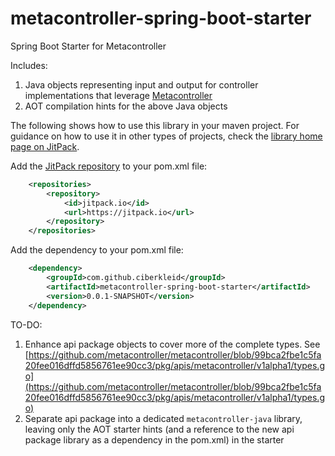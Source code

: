 # metacontroller-spring-boot-starter

Spring Boot Starter for Metacontroller

Includes:
1. Java objects representing input and output for controller implementations that leverage [Metacontroller](https://metacontroller.github.io/metacontroller)
2. AOT compilation hints for the above Java objects

The following shows how to use this library in your maven project.
For guidance on how to use it in other types of projects, check the [library home page on JitPack](https://jitpack.io/#ciberkleid/metacontroller-spring-boot-starter).

Add the [JitPack repository](https://jitpack.io/#ciberkleid/metacontroller-spring-boot-starter) to your pom.xml file:
```xml
	<repositories>
		<repository>
		    <id>jitpack.io</id>
		    <url>https://jitpack.io</url>
		</repository>
	</repositories>
```

Add the dependency to your pom.xml file:
```xml
	<dependency>
	    <groupId>com.github.ciberkleid</groupId>
	    <artifactId>metacontroller-spring-boot-starter</artifactId>
	    <version>0.0.1-SNAPSHOT</version>
	</dependency>
```

TO-DO:
1. Enhance api package objects to cover more of the complete types. 
See [https://github.com/metacontroller/metacontroller/blob/99bca2fbe1c5fa20fee016dffd5856761ee90cc3/pkg/apis/metacontroller/v1alpha1/types.go](https://github.com/metacontroller/metacontroller/blob/99bca2fbe1c5fa20fee016dffd5856761ee90cc3/pkg/apis/metacontroller/v1alpha1/types.go)
2. Separate api package into a dedicated `metacontroller-java` library,
leaving only the AOT starter hints (and a reference to the new api package library
as a dependency in the pom.xml) in the starter
